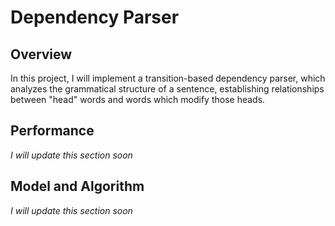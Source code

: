 # Dependency Parser

## Overview
In this project, I will implement a transition-based dependency parser, which analyzes the grammatical structure of a sentence, establishing relationships between "head" words and words which modify those heads. 

## Performance
_I will update this section soon_

## Model and Algorithm
_I will update this section soon_

